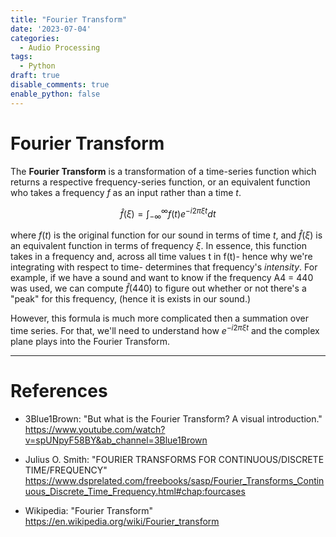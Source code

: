 ```yaml
---
title: "Fourier Transform"
date: '2023-07-04'
categories:
  - Audio Processing
tags:
  - Python
draft: true
disable_comments: true
enable_python: false
---
```


# Fourier Transform

The **Fourier Transform** is a transformation of a time-series function which returns a respective frequency-series function, or an equivalent function who takes a frequency $f$ as an input rather than a time $t$.

$$\hat{f}(\xi) = \int_{-\infty}^{\infty} f(t) e^{-i2\pi\xi t} dt$$

where $f(t)$ is the original function for our sound in terms of time $t$, and $\hat{f}(\xi)$ is an equivalent function in terms of frequency $\xi$. In essence, this function takes in a frequency and, across all time values t in f(t)- hence why we're integrating with respect to time- determines that frequency's *intensity*. For example, if we have a sound and want to know if the frequency A4 = 440 was used, we can compute $\hat{f}(440)$ to figure out whether or not there's a "peak" for this frequency, (hence it is exists in our sound.) 

However, this formula is much more complicated then a summation over time series. For that, we'll need to understand how $e^{-i2\pi\xi t}$ and the complex plane plays into the Fourier Transform.

<hr>


# References

- 3Blue1Brown: "But what is the Fourier Transform? A visual introduction."
    https://www.youtube.com/watch?v=spUNpyF58BY&ab_channel=3Blue1Brown

- Julius O. Smith: "FOURIER TRANSFORMS FOR CONTINUOUS/DISCRETE TIME/FREQUENCY"
    https://www.dsprelated.com/freebooks/sasp/Fourier_Transforms_Continuous_Discrete_Time_Frequency.html#chap:fourcases

- Wikipedia: "Fourier Transform"
    https://en.wikipedia.org/wiki/Fourier_transform